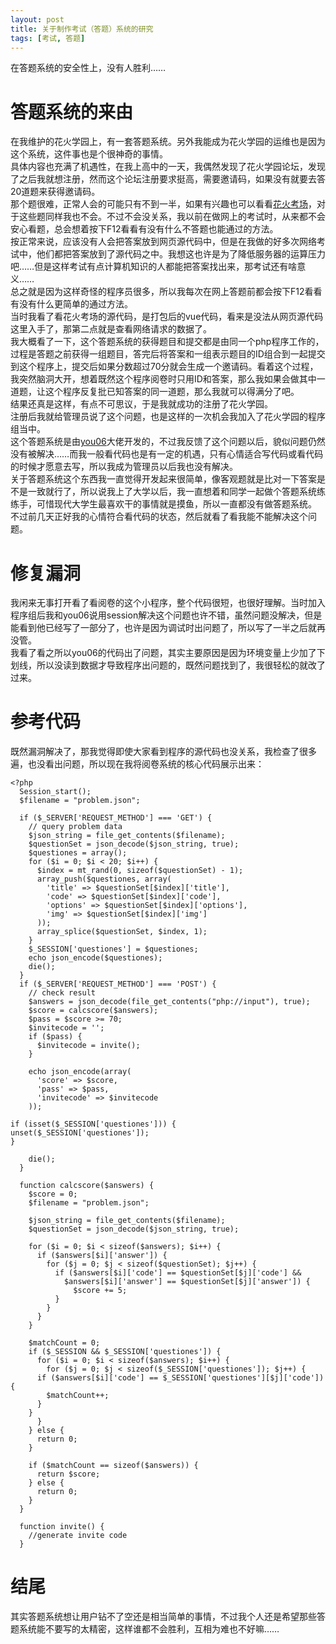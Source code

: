 ```yaml
---
layout: post
title: 关于制作考试（答题）系统的研究
tags: [考试, 答题]
---
```


  在答题系统的安全性上，没有人胜利……<!--more-->   

# 答题系统的来由
  在我维护的花火学园上，有一套答题系统。另外我能成为花火学园的运维也是因为这个系统，这件事也是个很神奇的事情。   
  具体内容也充满了机遇性，在我上高中的一天，我偶然发现了花火学园论坛，发现了之后我就想注册，然而这个论坛注册要求挺高，需要邀请码，如果没有就要去答20道题来获得邀请码。   
  那个题很难，正常人会的可能只有不到一半，如果有兴趣也可以看看[花火考场](https://www.say-huahuo.com/answer/)，对于这些题同样我也不会。不过不会没关系，我以前在做网上的考试时，从来都不会安心看题，总会想着按下F12看看有没有什么不答题也能通过的方法。   
  按正常来说，应该没有人会把答案放到网页源代码中，但是在我做的好多次网络考试中，他们都把答案放到了源代码之中。我想这也许是为了降低服务器的运算压力吧……但是这样考试有点计算机知识的人都能把答案找出来，那考试还有啥意义……   
  总之就是因为这样奇怪的程序员很多，所以我每次在网上答题前都会按下F12看看有没有什么更简单的通过方法。   
  当时我看了看花火考场的源代码，是打包后的vue代码，看来是没法从网页源代码这里入手了，那第二点就是查看网络请求的数据了。   
  我大概看了一下，这个答题系统的获得题目和提交都是由同一个php程序工作的，过程是答题之前获得一组题目，答完后将答案和一组表示题目的ID组合到一起提交到这个程序上，提交后如果分数超过70分就会生成一个邀请码。看着这个过程，我突然脑洞大开，想着既然这个程序阅卷时只用ID和答案，那么我如果会做其中一道题，让这个程序反复批已知答案的同一道题，那么我就可以得满分了吧。   
  结果还真是这样，有点不可思议，于是我就成功的注册了花火学园。   
  注册后我就给管理员说了这个问题，也是这样的一次机会我加入了花火学园的程序组当中。   
  这个答题系统是由[you06](https://github.com/you06)大佬开发的，不过我反馈了这个问题以后，貌似问题仍然没有被解决……而我一般看代码也是有一定的机遇，只有心情适合写代码或看代码的时候才愿意去写，所以我成为管理员以后我也没有解决。   
  关于答题系统这个东西我一直觉得开发起来很简单，像客观题就是比对一下答案是不是一致就行了，所以说我上了大学以后，我一直想着和同学一起做个答题系统练练手，可惜现代大学生最喜欢干的事情就是摸鱼，所以一直都没有做答题系统。   
  不过前几天正好我的心情符合看代码的状态，然后就看了看我能不能解决这个问题。

# 修复漏洞
  我闲来无事打开看了看阅卷的这个小程序，整个代码很短，也很好理解。当时加入程序组后我和you06说用session解决这个问题也许不错，虽然问题没解决，但是能看到他已经写了一部分了，也许是因为调试时出问题了，所以写了一半之后就再没管。   
  我看了看之所以you06的代码出了问题，其实主要原因是因为环境变量上少加了下划线，所以没读到数据才导致程序出问题的，既然问题找到了，我很轻松的就改了过来。
   
# 参考代码
  既然漏洞解决了，那我觉得即使大家看到程序的源代码也没关系，我检查了很多遍，也没看出问题，所以现在我将阅卷系统的核心代码展示出来：
```
<?php
  Session_start();
  $filename = "problem.json";

  if ($_SERVER['REQUEST_METHOD'] === 'GET') {
    // query problem data
    $json_string = file_get_contents($filename);
    $questionSet = json_decode($json_string, true);
    $questiones = array();
    for ($i = 0; $i < 20; $i++) {
      $index = mt_rand(0, sizeof($questionSet) - 1);
      array_push($questiones, array(
        'title' => $questionSet[$index]['title'],
        'code' => $questionSet[$index]['code'],
        'options' => $questionSet[$index]['options'],
        'img' => $questionSet[$index]['img']
      ));
      array_splice($questionSet, $index, 1); 
    }
    $_SESSION['questiones'] = $questiones;
    echo json_encode($questiones);
    die();
  }
  if ($_SERVER['REQUEST_METHOD'] === 'POST') {
    // check result
    $answers = json_decode(file_get_contents("php://input"), true);
    $score = calcscore($answers);
    $pass = $score >= 70;
    $invitecode = '';
    if ($pass) {
      $invitecode = invite();
    }

    echo json_encode(array(
      'score' => $score,
      'pass' => $pass,
      'invitecode' => $invitecode
    ));

if (isset($_SESSION['questiones'])) {
unset($_SESSION['questiones']);
}

    die();
  }

  function calcscore($answers) {
    $score = 0;
    $filename = "problem.json";

    $json_string = file_get_contents($filename);
    $questionSet = json_decode($json_string, true);

    for ($i = 0; $i < sizeof($answers); $i++) {
      if ($answers[$i]['answer']) {
        for ($j = 0; $j < sizeof($questionSet); $j++) {
          if ($answers[$i]['code'] == $questionSet[$j]['code'] &&
            $answers[$i]['answer'] == $questionSet[$j]['answer']) {
              $score += 5;
          }
        }
      }
    }

    $matchCount = 0;
    if ($_SESSION && $_SESSION['questiones']) {
      for ($i = 0; $i < sizeof($answers); $i++) {
        for ($j = 0; $j < sizeof($_SESSION['questiones']); $j++) {
	  if ($answers[$i]['code'] == $_SESSION['questiones'][$j]['code']) {
	    $matchCount++;
	  }
	}
      }
    } else {
      return 0;
    }

    if ($matchCount == sizeof($answers)) {
      return $score;
    } else {
      return 0;
    }
  }

  function invite() {
    //generate invite code
  }
```

# 结尾
  其实答题系统想让用户钻不了空还是相当简单的事情，不过我个人还是希望那些答题系统能不要写的太精密，这样谁都不会胜利，互相为难也不好嘛……
